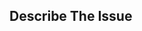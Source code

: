 ## Describe The Issue 
<!-- 
    Please include a detailed description of the issue. 
    Also include the following information:

    Operating System : Android, iOS, MacOs, Windows x86/64, Linux x86/64 (And Distro)
    Error: Error will be in the log. Found in $home/.filer/logs/${today's date}/{all of the log file(s) there}
    Screenshot(s):
    Steps to reproduce error
-->
